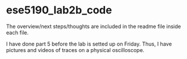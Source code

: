 # ese5190_lab2b_code
The overview/next steps/thoughts are included in the readme file inside each file.

I have done part 5 before the lab is setted up on Friday. Thus, I have pictures and videos of traces on a physical oscilloscope.
